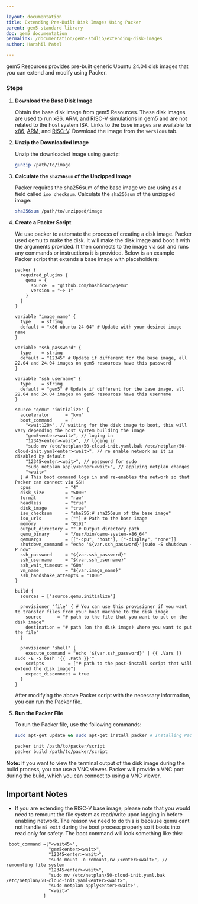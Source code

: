 ```yaml
---

layout: documentation  
title: Extending Pre-Built Disk Images Using Packer  
parent: gem5-standard-library  
doc: gem5 documentation  
permalink: /documentation/gem5-stdlib/extending-disk-images  
author: Harshil Patel  

---
```


gem5 Resources provides pre-built generic Ubuntu 24.04 disk images that you can extend and modify using Packer.

### Steps

1. **Download the Base Disk Image**

   Obtain the base disk image from gem5 Resources.
   These disk images are used to run x86, ARM, and RISC-V simulations in gem5 and are not related to the host system ISA.
   Links to the base images are available for [x86](https://resources.gem5.org/resources/x86-ubuntu-24.04-img), [ARM](https://resources.gem5.org/resources/arm-ubuntu-24.04-img), and [RISC-V](https://resources.gem5.org/resources/riscv-ubuntu-24.04-img). Download the image from the `versions` tab.

2. **Unzip the Downloaded Image**

   Unzip the downloaded image using `gunzip`:

   ```sh
   gunzip /path/to/image
   ```

3. **Calculate the `sha256sum` of the Unzipped Image**

   Packer requires the sha256sum of the base image we are using as a field called `iso_checksum`.
   Calculate the `sha256sum` of the unzipped image:

   ```sh
   sha256sum /path/to/unzipped/image
   ```

4. **Create a Packer Script**

   We use packer to automate the process of creating a disk image.
   Packer used qemu to make the disk.
   It will make the disk image and boot it with the arguments provided.
   It then connects to the image via ssh and runs any commands or instructions it is provided.
   Below is an example Packer script that extends a base image with placeholders:

   ```hcl
   packer {
     required_plugins {
       qemu = {
         source  = "github.com/hashicorp/qemu"
         version = "~> 1"
       }
     }
   }

   variable "image_name" {
     type    = string
     default = "x86-ubuntu-24-04" # Update with your desired image name
   }

   variable "ssh_password" {
     type    = string
     default = "12345" # Update if different for the base image, all 22.04 and 24.04 images on gem5 resources have this password
   }

   variable "ssh_username" {
     type    = string
     default = "gem5" # Update if different for the base image, all 22.04 and 24.04 images on gem5 resources have this username
   }

   source "qemu" "initialize" {
     accelerator      = "kvm"
     boot_command     = [
       "<wait120>", // waiting for the disk image to boot, this will vary depending the host system building the image
       "gem5<enter><wait>", // loging in
       "12345<enter><wait>", // loging in
       "sudo mv /etc/netplan/50-cloud-init.yaml.bak /etc/netplan/50-cloud-init.yaml<enter><wait>", // re enable network as it is disabled by default
       "12345<enter><wait>", // password for sudo
       "sudo netplan apply<enter><wait>", // applying netplan changes
       "<wait>"
     ] # This boot command logs in and re-enables the network so that Packer can connect via SSH
     cpus             = "4"
     disk_size        = "5000"
     format           = "raw"
     headless         = "true"
     disk_image       = "true"
     iso_checksum     = "sha256:# sha256sum of the base image"
     iso_urls         = [""] # Path to the base image
     memory           = "8192"
     output_directory = "" # Output directory path
     qemu_binary      = "/usr/bin/qemu-system-x86_64"
     qemuargs         = [["-cpu", "host"], ["-display", "none"]]
     shutdown_command = "echo '${var.ssh_password}'|sudo -S shutdown -P now"
     ssh_password     = "${var.ssh_password}"
     ssh_username     = "${var.ssh_username}"
     ssh_wait_timeout = "60m"
     vm_name          = "${var.image_name}"
     ssh_handshake_attempts = "1000"
   }

   build {
     sources = ["source.qemu.initialize"]

     provisioner "file" { # You can use this provisioner if you want to transfer files from your host machine to the disk image
       source      = "# path to the file that you want to put on the disk image"
       destination = "# path (on the disk image) where you want to put the file"
     }

     provisioner "shell" {
       execute_command = "echo '${var.ssh_password}' | {{ .Vars }} sudo -E -S bash '{{ .Path }}'"
       scripts         = ["# path to the post-install script that will extend the disk image"]
       expect_disconnect = true
     }
   }
   ```

   After modifying the above Packer script with the necessary information, you can run the Packer file.

5. **Run the Packer File**

   To run the Packer file, use the following commands:

   ```sh
   sudo apt-get update && sudo apt-get install packer # Installing Packer

   packer init /path/to/packer/script
   packer build /path/to/packer/script
   ```

**Note:** If you want to view the terminal output of the disk image during the build process, you can use a VNC viewer. Packer will provide a VNC port during the build, which you can connect to using a VNC viewer.

## Important Notes

- If you are extending the RISC-V base image, please note that you would need to remount the file system as read/write upon logging in before enabling network.
The reason we need to do this is because qemu cant not handle `m5 exit` during the boot process properly so it boots into read only for safety.
The boot command will look something like this:

```hcl
 boot_command =["<wait45>",
                "gem5<enter><wait>",
                "12345<enter><wait>",
                "sudo mount -o remount,rw /<enter><wait>", // remounting file system
                "12345<enter><wait>",
                "sudo mv /etc/netplan/50-cloud-init.yaml.bak /etc/netplan/50-cloud-init.yaml<enter><wait>",
                "sudo netplan apply<enter><wait>",
                "<wait>"
              ]
```
